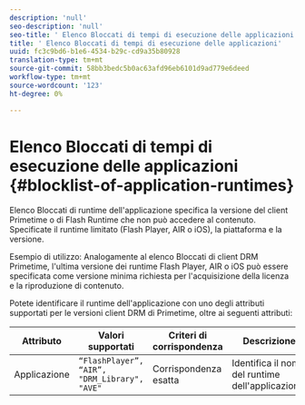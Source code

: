 ```yaml
---
description: 'null'
seo-description: 'null'
seo-title: ' Elenco Bloccati di tempi di esecuzione delle applicazioni'
title: ' Elenco Bloccati di tempi di esecuzione delle applicazioni'
uuid: fc3c9bd6-b1e6-4534-b29c-cd9a35b80928
translation-type: tm+mt
source-git-commit: 58bb3bedc5b0ac63afd96eb6101d9ad779e6deed
workflow-type: tm+mt
source-wordcount: '123'
ht-degree: 0%

---
```



#  Elenco Bloccati di tempi di esecuzione delle applicazioni {#blocklist-of-application-runtimes}

 Elenco Bloccati di runtime dell&#39;applicazione specifica la versione del client Primetime o di Flash Runtime che non può accedere al contenuto. Specificate il runtime limitato (Flash Player, AIR o iOS), la piattaforma e la versione.

Esempio di utilizzo: Analogamente al elenco Bloccati di  client DRM Primetime, l&#39;ultima versione dei runtime Flash Player, AIR o iOS può essere specificata come versione minima richiesta per l&#39;acquisizione della licenza e la riproduzione di contenuto.

Potete identificare il runtime dell&#39;applicazione con uno degli attributi supportati per le versioni client DRM di Primetime, oltre ai seguenti attributi:

| **Attributo** | **Valori supportati** | **Criteri di corrispondenza** | **Descrizione** |
|---|---|---|---|
| Applicazione | `“FlashPlayer”, “AIR”, "DRM_Library", "AVE"` | Corrispondenza esatta | Identifica il nome del runtime dell&#39;applicazione. |


